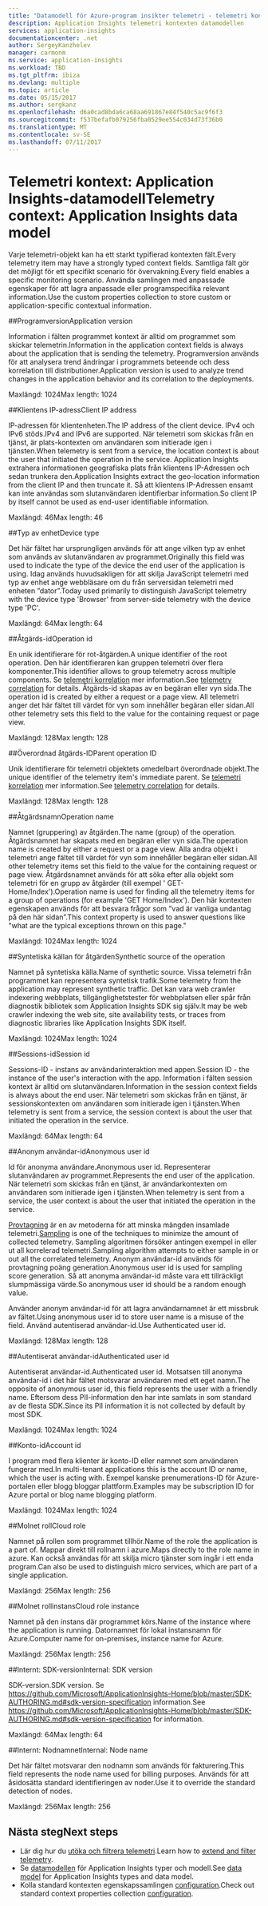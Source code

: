 ```yaml
---
title: "Datamodell för Azure-program insikter telemetri - telemetri kontexten | Microsoft Docs"
description: Application Insights telemetri kontexten datamodellen
services: application-insights
documentationcenter: .net
author: SergeyKanzhelev
manager: carmonm
ms.service: application-insights
ms.workload: TBD
ms.tgt_pltfrm: ibiza
ms.devlang: multiple
ms.topic: article
ms.date: 05/15/2017
ms.author: sergkanz
ms.openlocfilehash: d6a0cad8bda6ca68aa691867e84f540c5ac9f6f3
ms.sourcegitcommit: f537befafb079256fba0529ee554c034d73f36b0
ms.translationtype: MT
ms.contentlocale: sv-SE
ms.lasthandoff: 07/11/2017
---
```

# <a name="telemetry-context-application-insights-data-model"></a><span data-ttu-id="37892-103">Telemetri kontext: Application Insights-datamodell</span><span class="sxs-lookup"><span data-stu-id="37892-103">Telemetry context: Application Insights data model</span></span>

<span data-ttu-id="37892-104">Varje telemetri-objekt kan ha ett starkt typifierad kontexten fält.</span><span class="sxs-lookup"><span data-stu-id="37892-104">Every telemetry item may have a strongly typed context fields.</span></span> <span data-ttu-id="37892-105">Samtliga fält gör det möjligt för ett specifikt scenario för övervakning.</span><span class="sxs-lookup"><span data-stu-id="37892-105">Every field enables a specific monitoring scenario.</span></span> <span data-ttu-id="37892-106">Använda samlingen med anpassade egenskaper för att lagra anpassade eller programspecifika relevant information.</span><span class="sxs-lookup"><span data-stu-id="37892-106">Use the custom properties collection to store custom or application-specific contextual information.</span></span>


##<a name="application-version"></a><span data-ttu-id="37892-107">Programversion</span><span class="sxs-lookup"><span data-stu-id="37892-107">Application version</span></span>

<span data-ttu-id="37892-108">Information i fälten programmet kontext är alltid om programmet som skickar telemetrin.</span><span class="sxs-lookup"><span data-stu-id="37892-108">Information in the application context fields is always about the application that is sending the telemetry.</span></span> <span data-ttu-id="37892-109">Programversion används för att analysera trend ändringar i programmets beteende och dess korrelation till distributioner.</span><span class="sxs-lookup"><span data-stu-id="37892-109">Application version is used to analyze trend changes in the application behavior and its correlation to the deployments.</span></span>

<span data-ttu-id="37892-110">Maxlängd: 1024</span><span class="sxs-lookup"><span data-stu-id="37892-110">Max length: 1024</span></span>


##<a name="client-ip-address"></a><span data-ttu-id="37892-111">Klientens IP-adress</span><span class="sxs-lookup"><span data-stu-id="37892-111">Client IP address</span></span>

<span data-ttu-id="37892-112">IP-adressen för klientenheten.</span><span class="sxs-lookup"><span data-stu-id="37892-112">The IP address of the client device.</span></span> <span data-ttu-id="37892-113">IPv4 och IPv6 stöds.</span><span class="sxs-lookup"><span data-stu-id="37892-113">IPv4 and IPv6 are supported.</span></span> <span data-ttu-id="37892-114">När telemetri som skickas från en tjänst, är plats-kontexten om användaren som initierade igen i tjänsten.</span><span class="sxs-lookup"><span data-stu-id="37892-114">When telemetry is sent from a service, the location context is about the user that initiated the operation in the service.</span></span> <span data-ttu-id="37892-115">Application Insights extrahera informationen geografiska plats från klientens IP-Adressen och sedan trunkera den.</span><span class="sxs-lookup"><span data-stu-id="37892-115">Application Insights extract the geo-location information from the client IP and then truncate it.</span></span> <span data-ttu-id="37892-116">Så att klientens IP-Adressen ensamt kan inte användas som slutanvändaren identifierbar information.</span><span class="sxs-lookup"><span data-stu-id="37892-116">So client IP by itself cannot be used as end-user identifiable information.</span></span> 

<span data-ttu-id="37892-117">Maxlängd: 46</span><span class="sxs-lookup"><span data-stu-id="37892-117">Max length: 46</span></span>


##<a name="device-type"></a><span data-ttu-id="37892-118">Typ av enhet</span><span class="sxs-lookup"><span data-stu-id="37892-118">Device type</span></span>

<span data-ttu-id="37892-119">Det här fältet har ursprungligen används för att ange vilken typ av enhet som används av slutanvändaren av programmet.</span><span class="sxs-lookup"><span data-stu-id="37892-119">Originally this field was used to indicate the type of the device the end user of the application is using.</span></span> <span data-ttu-id="37892-120">Idag används huvudsakligen för att skilja JavaScript telemetri med typ av enhet ange webbläsare om du från serversidan telemetri med enheten ”dator”.</span><span class="sxs-lookup"><span data-stu-id="37892-120">Today used primarily to distinguish JavaScript telemetry with the device type 'Browser' from server-side telemetry with the device type 'PC'.</span></span>

<span data-ttu-id="37892-121">Maxlängd: 64</span><span class="sxs-lookup"><span data-stu-id="37892-121">Max length: 64</span></span>


##<a name="operation-id"></a><span data-ttu-id="37892-122">Åtgärds-id</span><span class="sxs-lookup"><span data-stu-id="37892-122">Operation id</span></span>

<span data-ttu-id="37892-123">En unik identifierare för rot-åtgärden.</span><span class="sxs-lookup"><span data-stu-id="37892-123">A unique identifier of the root operation.</span></span> <span data-ttu-id="37892-124">Den här identifieraren kan gruppen telemetri över flera komponenter.</span><span class="sxs-lookup"><span data-stu-id="37892-124">This identifier allows to group telemetry across multiple components.</span></span> <span data-ttu-id="37892-125">Se [telemetri korrelation](application-insights-correlation.md) mer information.</span><span class="sxs-lookup"><span data-stu-id="37892-125">See [telemetry correlation](application-insights-correlation.md) for details.</span></span> <span data-ttu-id="37892-126">Åtgärds-id skapas av en begäran eller vyn sida.</span><span class="sxs-lookup"><span data-stu-id="37892-126">The operation id is created by either a request or a page view.</span></span> <span data-ttu-id="37892-127">All telemetri anger det här fältet till värdet för vyn som innehåller begäran eller sidan.</span><span class="sxs-lookup"><span data-stu-id="37892-127">All other telemetry sets this field to the value for the containing request or page view.</span></span> 

<span data-ttu-id="37892-128">Maxlängd: 128</span><span class="sxs-lookup"><span data-stu-id="37892-128">Max length: 128</span></span>


##<a name="parent-operation-id"></a><span data-ttu-id="37892-129">Överordnad åtgärds-ID</span><span class="sxs-lookup"><span data-stu-id="37892-129">Parent operation ID</span></span>

<span data-ttu-id="37892-130">Unik identifierare för telemetri objektets omedelbart överordnade objekt.</span><span class="sxs-lookup"><span data-stu-id="37892-130">The unique identifier of the telemetry item's immediate parent.</span></span> <span data-ttu-id="37892-131">Se [telemetri korrelation](application-insights-correlation.md) mer information.</span><span class="sxs-lookup"><span data-stu-id="37892-131">See [telemetry correlation](application-insights-correlation.md) for details.</span></span>

<span data-ttu-id="37892-132">Maxlängd: 128</span><span class="sxs-lookup"><span data-stu-id="37892-132">Max length: 128</span></span>


##<a name="operation-name"></a><span data-ttu-id="37892-133">Åtgärdsnamn</span><span class="sxs-lookup"><span data-stu-id="37892-133">Operation name</span></span>

<span data-ttu-id="37892-134">Namnet (gruppering) av åtgärden.</span><span class="sxs-lookup"><span data-stu-id="37892-134">The name (group) of the operation.</span></span> <span data-ttu-id="37892-135">Åtgärdsnamnet har skapats med en begäran eller vyn sida.</span><span class="sxs-lookup"><span data-stu-id="37892-135">The operation name is created by either a request or a page view.</span></span> <span data-ttu-id="37892-136">Alla andra objekt i telemetri ange fältet till värdet för vyn som innehåller begäran eller sidan.</span><span class="sxs-lookup"><span data-stu-id="37892-136">All other telemetry items set this field to the value for the containing request or page view.</span></span> <span data-ttu-id="37892-137">Åtgärdsnamnet används för att söka efter alla objekt som telemetri för en grupp av åtgärder (till exempel ' GET-Home/Index').</span><span class="sxs-lookup"><span data-stu-id="37892-137">Operation name is used for finding all the telemetry items for a group of operations (for example 'GET Home/Index').</span></span> <span data-ttu-id="37892-138">Den här kontexten egenskapen används för att besvara frågor som ”vad är vanliga undantag på den här sidan”.</span><span class="sxs-lookup"><span data-stu-id="37892-138">This context property is used to answer questions like "what are the typical exceptions thrown on this page."</span></span>

<span data-ttu-id="37892-139">Maxlängd: 1024</span><span class="sxs-lookup"><span data-stu-id="37892-139">Max length: 1024</span></span>


##<a name="synthetic-source-of-the-operation"></a><span data-ttu-id="37892-140">Syntetiska källan för åtgärden</span><span class="sxs-lookup"><span data-stu-id="37892-140">Synthetic source of the operation</span></span>

<span data-ttu-id="37892-141">Namnet på syntetiska källa.</span><span class="sxs-lookup"><span data-stu-id="37892-141">Name of synthetic source.</span></span> <span data-ttu-id="37892-142">Vissa telemetri från programmet kan representera syntetisk trafik.</span><span class="sxs-lookup"><span data-stu-id="37892-142">Some telemetry from the application may represent synthetic traffic.</span></span> <span data-ttu-id="37892-143">Det kan vara web crawler indexering webbplats, tillgänglighetstester för webbplatsen eller spår från diagnostik bibliotek som Application Insights SDK sig själv.</span><span class="sxs-lookup"><span data-stu-id="37892-143">It may be web crawler indexing the web site, site availability tests, or traces from diagnostic libraries like Application Insights SDK itself.</span></span>

<span data-ttu-id="37892-144">Maxlängd: 1024</span><span class="sxs-lookup"><span data-stu-id="37892-144">Max length: 1024</span></span>


##<a name="session-id"></a><span data-ttu-id="37892-145">Sessions-id</span><span class="sxs-lookup"><span data-stu-id="37892-145">Session id</span></span>

<span data-ttu-id="37892-146">Sessions-ID - instans av användarinteraktion med appen.</span><span class="sxs-lookup"><span data-stu-id="37892-146">Session ID - the instance of the user's interaction with the app.</span></span> <span data-ttu-id="37892-147">Information i fälten session kontext är alltid om slutanvändaren.</span><span class="sxs-lookup"><span data-stu-id="37892-147">Information in the session context fields is always about the end user.</span></span> <span data-ttu-id="37892-148">När telemetri som skickas från en tjänst, är sessionskontexten om användaren som initierade igen i tjänsten.</span><span class="sxs-lookup"><span data-stu-id="37892-148">When telemetry is sent from a service, the session context is about the user that initiated the operation in the service.</span></span>

<span data-ttu-id="37892-149">Maxlängd: 64</span><span class="sxs-lookup"><span data-stu-id="37892-149">Max length: 64</span></span>


##<a name="anonymous-user-id"></a><span data-ttu-id="37892-150">Anonym användar-id</span><span class="sxs-lookup"><span data-stu-id="37892-150">Anonymous user id</span></span>

<span data-ttu-id="37892-151">Id för anonyma användare.</span><span class="sxs-lookup"><span data-stu-id="37892-151">Anonymous user id.</span></span> <span data-ttu-id="37892-152">Representerar slutanvändaren av programmet.</span><span class="sxs-lookup"><span data-stu-id="37892-152">Represents the end user of the application.</span></span> <span data-ttu-id="37892-153">När telemetri som skickas från en tjänst, är användarkontexten om användaren som initierade igen i tjänsten.</span><span class="sxs-lookup"><span data-stu-id="37892-153">When telemetry is sent from a service, the user context is about the user that initiated the operation in the service.</span></span>

<span data-ttu-id="37892-154">[Provtagning](app-insights-sampling.md) är en av metoderna för att minska mängden insamlade telemetri.</span><span class="sxs-lookup"><span data-stu-id="37892-154">[Sampling](app-insights-sampling.md) is one of the techniques to minimize the amount of collected telemetry.</span></span> <span data-ttu-id="37892-155">Sampling algoritmen försöker antingen exempel in eller ut all korrelerad telemetri.</span><span class="sxs-lookup"><span data-stu-id="37892-155">Sampling algorithm attempts to either sample in or out all the correlated telemetry.</span></span> <span data-ttu-id="37892-156">Anonym användar-id används för provtagning poäng generation.</span><span class="sxs-lookup"><span data-stu-id="37892-156">Anonymous user id is used for sampling score generation.</span></span> <span data-ttu-id="37892-157">Så att anonyma användar-id måste vara ett tillräckligt slumpmässiga värde.</span><span class="sxs-lookup"><span data-stu-id="37892-157">So anonymous user id should be a random enough value.</span></span> 

<span data-ttu-id="37892-158">Använder anonym användar-id för att lagra användarnamnet är ett missbruk av fältet.</span><span class="sxs-lookup"><span data-stu-id="37892-158">Using anonymous user id to store user name is a misuse of the field.</span></span> <span data-ttu-id="37892-159">Använd autentiserad användar-id.</span><span class="sxs-lookup"><span data-stu-id="37892-159">Use Authenticated user id.</span></span>

<span data-ttu-id="37892-160">Maxlängd: 128</span><span class="sxs-lookup"><span data-stu-id="37892-160">Max length: 128</span></span>


##<a name="authenticated-user-id"></a><span data-ttu-id="37892-161">Autentiserat användar-id</span><span class="sxs-lookup"><span data-stu-id="37892-161">Authenticated user id</span></span>

<span data-ttu-id="37892-162">Autentiserat användar-id.</span><span class="sxs-lookup"><span data-stu-id="37892-162">Authenticated user id.</span></span> <span data-ttu-id="37892-163">Motsatsen till anonyma användar-id i det här fältet motsvarar användaren med ett eget namn.</span><span class="sxs-lookup"><span data-stu-id="37892-163">The opposite of anonymous user id, this field represents the user with a friendly name.</span></span> <span data-ttu-id="37892-164">Eftersom dess PII-information den har inte samlats in som standard av de flesta SDK.</span><span class="sxs-lookup"><span data-stu-id="37892-164">Since its PII information it is not collected by default by most SDK.</span></span>

<span data-ttu-id="37892-165">Maxlängd: 1024</span><span class="sxs-lookup"><span data-stu-id="37892-165">Max length: 1024</span></span>


##<a name="account-id"></a><span data-ttu-id="37892-166">Konto-id</span><span class="sxs-lookup"><span data-stu-id="37892-166">Account id</span></span>

<span data-ttu-id="37892-167">I program med flera klienter är konto-ID eller namnet som användaren fungerar med.</span><span class="sxs-lookup"><span data-stu-id="37892-167">In multi-tenant applications this is the account ID or name, which the user is acting with.</span></span> <span data-ttu-id="37892-168">Exempel kanske prenumerations-ID för Azure-portalen eller blogg bloggar plattform.</span><span class="sxs-lookup"><span data-stu-id="37892-168">Examples may be subscription ID for Azure portal or blog name blogging platform.</span></span>

<span data-ttu-id="37892-169">Maxlängd: 1024</span><span class="sxs-lookup"><span data-stu-id="37892-169">Max length: 1024</span></span>


##<a name="cloud-role"></a><span data-ttu-id="37892-170">Molnet roll</span><span class="sxs-lookup"><span data-stu-id="37892-170">Cloud role</span></span>

<span data-ttu-id="37892-171">Namnet på rollen som programmet tillhör.</span><span class="sxs-lookup"><span data-stu-id="37892-171">Name of the role the application is a part of.</span></span> <span data-ttu-id="37892-172">Mappar direkt till rollnamn i azure.</span><span class="sxs-lookup"><span data-stu-id="37892-172">Maps directly to the role name in azure.</span></span> <span data-ttu-id="37892-173">Kan också användas för att skilja micro tjänster som ingår i ett enda program.</span><span class="sxs-lookup"><span data-stu-id="37892-173">Can also be used to distinguish micro services, which are part of a single application.</span></span>

<span data-ttu-id="37892-174">Maxlängd: 256</span><span class="sxs-lookup"><span data-stu-id="37892-174">Max length: 256</span></span>


##<a name="cloud-role-instance"></a><span data-ttu-id="37892-175">Molnet rollinstans</span><span class="sxs-lookup"><span data-stu-id="37892-175">Cloud role instance</span></span>

<span data-ttu-id="37892-176">Namnet på den instans där programmet körs.</span><span class="sxs-lookup"><span data-stu-id="37892-176">Name of the instance where the application is running.</span></span> <span data-ttu-id="37892-177">Datornamnet för lokal instansnamn för Azure.</span><span class="sxs-lookup"><span data-stu-id="37892-177">Computer name for on-premises, instance name for Azure.</span></span>

<span data-ttu-id="37892-178">Maxlängd: 256</span><span class="sxs-lookup"><span data-stu-id="37892-178">Max length: 256</span></span>


##<a name="internal-sdk-version"></a><span data-ttu-id="37892-179">Internt: SDK-version</span><span class="sxs-lookup"><span data-stu-id="37892-179">Internal: SDK version</span></span>

<span data-ttu-id="37892-180">SDK-version.</span><span class="sxs-lookup"><span data-stu-id="37892-180">SDK version.</span></span> <span data-ttu-id="37892-181">Se https://github.com/Microsoft/ApplicationInsights-Home/blob/master/SDK-AUTHORING.md#sdk-version-specification information.</span><span class="sxs-lookup"><span data-stu-id="37892-181">See https://github.com/Microsoft/ApplicationInsights-Home/blob/master/SDK-AUTHORING.md#sdk-version-specification for information.</span></span>

<span data-ttu-id="37892-182">Maxlängd: 64</span><span class="sxs-lookup"><span data-stu-id="37892-182">Max length: 64</span></span>


##<a name="internal-node-name"></a><span data-ttu-id="37892-183">Internt: Nodnamnet</span><span class="sxs-lookup"><span data-stu-id="37892-183">Internal: Node name</span></span>

<span data-ttu-id="37892-184">Det här fältet motsvarar den nodnamn som används för fakturering.</span><span class="sxs-lookup"><span data-stu-id="37892-184">This field represents the node name used for billing purposes.</span></span> <span data-ttu-id="37892-185">Används för att åsidosätta standard identifieringen av noder.</span><span class="sxs-lookup"><span data-stu-id="37892-185">Use it to override the standard detection of nodes.</span></span>

<span data-ttu-id="37892-186">Maxlängd: 256</span><span class="sxs-lookup"><span data-stu-id="37892-186">Max length: 256</span></span>


## <a name="next-steps"></a><span data-ttu-id="37892-187">Nästa steg</span><span class="sxs-lookup"><span data-stu-id="37892-187">Next steps</span></span>

- <span data-ttu-id="37892-188">Lär dig hur du [utöka och filtrera telemetri](app-insights-api-filtering-sampling.md).</span><span class="sxs-lookup"><span data-stu-id="37892-188">Learn how to [extend and filter telemetry](app-insights-api-filtering-sampling.md).</span></span>
- <span data-ttu-id="37892-189">Se [datamodellen](application-insights-data-model.md) för Application Insights typer och modell.</span><span class="sxs-lookup"><span data-stu-id="37892-189">See [data model](application-insights-data-model.md) for Application Insights types and data model.</span></span>
- <span data-ttu-id="37892-190">Kolla standard kontexten egenskapssamlingen [configuration](app-insights-configuration-with-applicationinsights-config.md#telemetry-initializers-aspnet).</span><span class="sxs-lookup"><span data-stu-id="37892-190">Check out standard context properties collection [configuration](app-insights-configuration-with-applicationinsights-config.md#telemetry-initializers-aspnet).</span></span>
